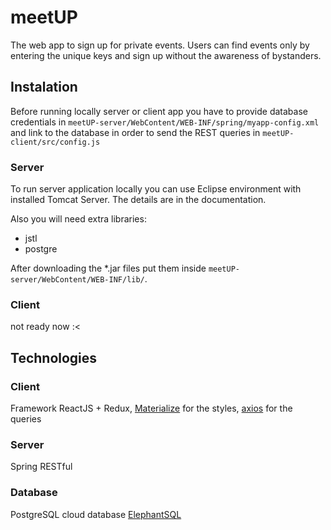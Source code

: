 # meetUP
The web app to sign up for private events. Users can find events only by entering the unique keys and sign up without the awareness of bystanders.

## Instalation
Before running locally server or client app you have to provide database credentials in `meetUP-server/WebContent/WEB-INF/spring/myapp-config.xml` and link to the database in order to send the REST queries in `meetUP-client/src/config.js`

### Server
To run server application locally you can use Eclipse environment with installed Tomcat Server. The details are in the documentation.

Also you will need extra libraries:

* jstl
* postgre

After downloading the *.jar files put them inside `meetUP-server/WebContent/WEB-INF/lib/`.

### Client
not ready now :<

## Technologies
### Client
Framework ReactJS + Redux, [Materialize](https://materializecss.com) for the styles, [axios](https://github.com/axios/axios) for the queries

### Server
Spring RESTful

### Database
PostgreSQL cloud database [ElephantSQL](https://www.elephantsql.com/)
